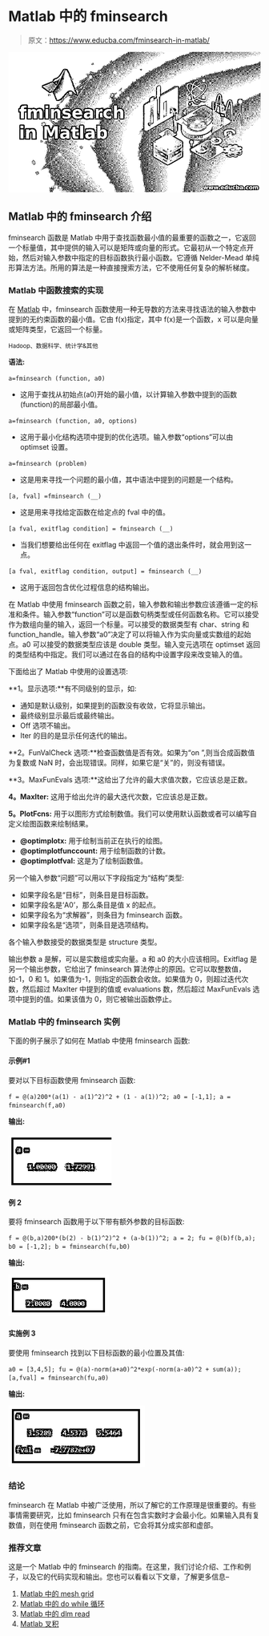 # Matlab 中的 fminsearch

> 原文：<https://www.educba.com/fminsearch-in-matlab/>

![fminsearch in Matlab](img/9a41598f133e26d41ca9c4e175176bd6.png)



## Matlab 中的 fminsearch 介绍

fminsearch 函数是 Matlab 中用于查找函数最小值的最重要的函数之一，它返回一个标量值，其中提供的输入可以是矩阵或向量的形式。它最初从一个特定点开始，然后对输入参数中指定的目标函数执行最小函数。它遵循 Nelder-Mead 单纯形算法方法。所用的算法是一种直接搜索方法，它不使用任何复杂的解析梯度。

### Matlab 中函数搜索的实现

在 [Matlab](https://www.educba.com/what-is-matlab/) 中，fminsearch 函数使用一种无导数的方法来寻找语法的输入参数中提到的无约束函数的最小值。它由 f(x)指定，其中 f(x)是一个函数，x 可以是向量或矩阵类型，它返回一个标量。

<small>Hadoop、数据科学、统计学&其他</small>

**语法:**

`a=fminsearch (function, a0)`

*   这用于查找从初始点(a0)开始的最小值，以计算输入参数中提到的函数(function)的局部最小值。

`a=fminsearch (function, a0, options)`

*   这用于最小化结构选项中提到的优化选项。输入参数“options”可以由 optimset 设置。

`a=fminsearch (problem)`

*   这是用来寻找一个问题的最小值，其中语法中提到的问题是一个结构。

`[a, fval] =fminsearch (__)`

*   这是用来寻找给定函数在给定点的 fval 中的值。

`[a fval, exitflag condition] = fminsearch (__)`

*   当我们想要给出任何在 exitflag 中返回一个值的退出条件时，就会用到这一点。

`[a fval, exitflag condition, output] = fminsearch (__)`

*   这用于返回包含优化过程信息的结构输出。

在 Matlab 中使用 fminsearch 函数之前，输入参数和输出参数应该遵循一定的标准和条件。输入参数“function”可以是函数句柄类型或任何函数名称。它可以接受作为数组向量的输入，返回一个标量。可以接受的数据类型有 char、string 和 function_handle。输入参数“a0”决定了可以将输入作为实向量或实数组的起始点。a0 可以接受的数据类型应该是 double 类型。输入变元选项在 optimset 返回的类型结构中指定。我们可以通过在各自的结构中设置字段来改变输入的值。

下面给出了 Matlab 中使用的设置选项:

**1。显示选项:**有不同级别的显示，如:

*   通知是默认级别，如果提到的函数没有收敛，它将显示输出。
*   最终级别显示最后或最终输出。
*   Off 选项不输出。
*   Iter 的目的是显示任何迭代的输出。

**2。FunValCheck 选项:**检查函数值是否有效。如果为“on ”,则当合成函数值为复数或 NaN 时，会出现错误。同样，如果它是“关”的，则没有错误。

**3。MaxFunEvals 选项:**这给出了允许的最大求值次数，它应该总是正数。

**4。MaxIter:** 这用于给出允许的最大迭代次数，它应该总是正数。

**5。PlotFcns:** 用于以图形方式绘制数值。我们可以使用默认函数或者可以编写自定义绘图函数来绘制结果。

*   **@optimplotx:** 用于绘制当前正在执行的绘图。
*   **@optimplotfunccount:** 用于绘制函数的计数。
*   **@optimplotfval:** 这是为了绘制函数值。

另一个输入参数“问题”可以用以下字段指定为“结构”类型:

*   如果字段名是“目标”，则条目是目标函数。
*   如果字段名是‘A0’，那么条目是值 x 的起点。
*   如果字段名为“求解器”，则条目为 fminsearch 函数。
*   如果字段名是“选项”，则条目是选项结构。

各个输入参数接受的数据类型是 structure 类型。

输出参数 a 是解，可以是实数组或实向量。a 和 a0 的大小应该相同。Exitflag 是另一个输出参数，它给出了 fminsearch 算法停止的原因。它可以取整数值，如-1，0 和 1。如果值为-1，则指定的函数会收敛。如果值为 0，则超过迭代次数，然后超过 MaxIter 中提到的值或 evaluations 数，然后超过 MaxFunEvals 选项中提到的值。如果该值为 0，则它被输出函数停止。

### Matlab 中的 fminsearch 实例

下面的例子展示了如何在 Matlab 中使用 fminsearch 函数:

#### 示例#1

要对以下目标函数使用 fminsearch 函数:

`f = @(a)200*(a(1) - a(1)^2)^2 + (1 - a(1))^2;
a0 = [-1,1];
a = fminsearch(f,a0)`

**输出:**

#### ![fminsearch in matlab 1](img/2686c840ff85aefbbbb79e2ec244d2cf.png)



#### **例 2**

要将 fminsearch 函数用于以下带有额外参数的目标函数:

`f = @(b,a)200*(b(2) - b(1)^2)^2 + (a-b(1))^2;
a = 2;
fu = @(b)f(b,a);
b0 = [-1,2];
b = fminsearch(fu,b0)`

**输出:**

![fminsearch in matlab 2](img/8aa0c0d1c73d06b4068eed772b61689d.png)



#### 实施例 3

要使用 fminsearch 找到以下目标函数的最小位置及其值:

`a0 = [3,4,5];
fu = @(a)-norm(a+a0)^2*exp(-norm(a-a0)^2 + sum(a));
[a,fval] = fminsearch(fu,a0)`

**输出:**

![Example 3](img/e700912c538c4a4f4425dfd8ce72e6b4.png)



### 结论

fminsearch 在 Matlab 中被广泛使用，所以了解它的工作原理是很重要的。有些事情需要研究，比如 fminsearch 只有在包含实数时才会最小化。如果输入具有复数值，则在使用 fminsearch 函数之前，它会将其分成实部和虚部。

### 推荐文章

这是一个 Matlab 中的 fminsearch 的指南。在这里，我们讨论介绍、工作和例子，以及它的代码实现和输出。您也可以看看以下文章，了解更多信息–

1.  [Matlab 中的 mesh grid](https://www.educba.com/meshgrid-in-matlab/)
2.  [Matlab 中的 do while 循环](https://www.educba.com/do-while-loop-in-matlab/)
3.  [Matlab 中的 dlm read](https://www.educba.com/dlmread-in-matlab/)
4.  [Matlab 叉积](https://www.educba.com/matlab-cross-product/)





